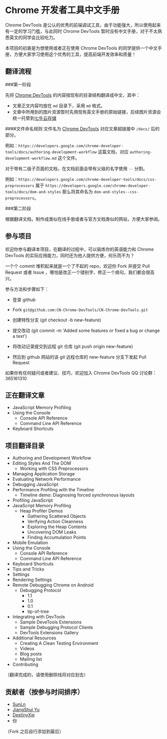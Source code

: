 Chrome 开发者工具中文手册
===============

Chrome DevTools 是公认的优秀的前端调试工具，由于功能强大，所以使用起来有一定的学习门槛，与此同时 Chrome DevTools 暂时没有中文手册，对于不太熟悉英文的同学会比较吃力。

本项目的初衷是为想使用或者正在使用 Chrome DevTools 的同学提供一个中文手册，方便大家学习使用这个优秀的工具，提高前端开发效率和质量！


## 翻译流程

###第一阶段

先将 [Chrome DevTools](https://developers.google.com/chrome-developer-tools/) 的内容按现有的目录结构翻译成中文，其中：

- 文章正文内容均放在 `md` 目录下，采用 `md` 格式。
- 文章中所用到的图片资源暂时先用现有英文手册的原始链接，后续图片资源会统一托管到[七牛云存储](http://www.qiniu.com/)


####文件命名规则
文件名为 [Chrome DevTools](https://developers.google.com/chrome-developer-tools/) 对应文章超链接中 `/docs/` 后的部分。

例如：`https://developers.google.com/chrome-developer-tools/docs/authoring-development-workflow` 这篇文档，对应 `authoring-development-workflow.md` 这个文件。

对于带有二级子页面的文档，在文档前面会带有父级的名字使用 `--` 分割。

例如：`https://developers.google.com/chrome-developer-tools/docs/css-preprocessors` 属于 `https://developers.google.com/chrome-developer-tools/docs/dom-and-styles` 那么将其命名为 `dom-and-styles--css-preprocessors`。


###第二阶段

根据翻译文档，制作成类似在线手册或者与官方文档类似的网站，方便大家参阅。


## 参与项目

欢迎你参与翻译本项目，在翻译的过程中，可以锻炼你的英语能力和 Chrome DevTools 的实际应用能力，同时还为他人提供方便，何乐而不为？

一个个 commit 堆积起来就是一个了不起的 repo，欢迎你 Fork 并提交 Pull Request 或者 Issue ，哪怕是改正一个错别字、修正一个病句，我们都会很高兴。

参与方法和步骤如下：

* 登录 github

* Fork `git@github.com:CN-Chrome-DevTools/CN-Chrome-DevTools.git`

* 创建特性分支 (git checkout -b new-feature)

* 提交改动 (git commit -m 'Added some features or fixed a bug or change a text')

* 将改动记录提交到远程 git 仓库 (git push origin new-feature)

* 然后到 github 网站的该 git 远程仓库的 new-feature 分支下发起 Pull Request

如果你有任何疑问或者建议、技巧，欢迎加入 Chrome DevTools QQ 讨论群：365161310

## 正在翻译文章

* JavaScript Memory Profiling
* Using the Console
	* Console API Reference
	* Command Line API Reference
* Keyboard Shortcuts

## 项目翻译目录

* Authoring and Development Workflow
* Editing Styles And The DOM
	* Working with CSS Preprocessors
* Managing Application Storage
* Evaluating Network Performance
* Debugging JavaScript
* Performance Profiling with the Timeline
	* Timeline demo: Diagnosing forced synchronous layouts
* Profiling JavaScript
* JavaScript Memory Profiling
	* Heap Profiler Demos
		* Gathering Scattered Objects
		* Verifying Action Cleanness
		* Exploring the Heap Contents
		* Uncovering DOM Leaks
		* Finding Accumulation Points
* Mobile Emulation
* Using the Console
	* Console API Reference
	* Command Line API Reference
* Keyboard Shortcuts
* Tips and Tricks
* Settings
* Rendering Settings
* Remote Debugging Chrome on Android
	* Debugging Protocol
		* 1.1
		* 1.0
		* 0.1
		* tip-of-tree
* Integrating with DevTools
	* Sample DeveTools Extensions
	* Sample Debugging Protocol Clients
	* DevTools Extensions Gallery
* Additional Resources
	* Creating A Clean Testing Environment
	* Videos
	* Blog posts
	* Mailing list
* Contributing

（翻译完成的，请使用删除线将对应划去）

## 贡献者（按参与时间排序）

- [SunLn](https://github.com/SunLn)
- [JiangShui Yu](https://github.com/yujiangshui)
- [DestinyXie](https://github.com/DestinyXie)
- 你

（Fork 之后自行添加到最后）
